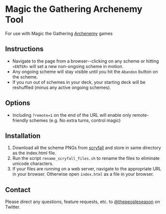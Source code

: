 Magic the Gathering Archenemy Tool
==================================

For use with Magic the Gathering [Archenemy](https://mtg.gamepedia.com/Archenemy_(format)) games

Instructions
------------

- Navigate to the page from a browser--clicking on any scheme or hitting `<ENTER>` will set
  a new non-ongoing scheme in motion.
- Any ongoing scheme will stay visible until you hit the `Abandon` button on the scheme.
- If you run out of schemes in your deck, your starting deck will be reshuffled (minus any
  active ongoing schemes).

Options
-------

- Including `?remote=1` on the end of the URL will enable only remote-friendly schemes
  (e.g. No extra turns, control magic)

Installation
------------

1. Download all the scheme PNGs from [scryfall](https://scryfall.com/search?q=t%3Ascheme)
   and store in same directory as the index.html file.
2. Run the script `rename_scryfall_files.sh` to rename the files to eliminate unicode characters.
3. If your files are running on a web server, navigate to the appropriate URL in your browser.
   Otherwise open `index.html` as a file in your browser.

Contact
-------

Please direct any questions, feature requests, etc. to [@thepeopleseason](https://twitter.com/thepeopleseason) on Twitter.